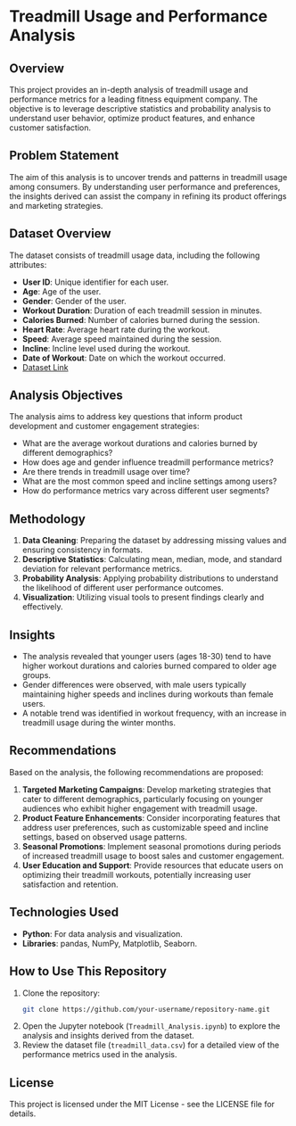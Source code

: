# Treadmill Usage and Performance Analysis
 
## Overview
This project provides an in-depth analysis of treadmill usage and performance metrics for a leading fitness equipment company. The objective is to leverage descriptive statistics and probability analysis to understand user behavior, optimize product features, and enhance customer satisfaction.

## Problem Statement
The aim of this analysis is to uncover trends and patterns in treadmill usage among consumers. By understanding user performance and preferences, the insights derived can assist the company in refining its product offerings and marketing strategies.

## Dataset Overview
The dataset consists of treadmill usage data, including the following attributes:
- **User ID**: Unique identifier for each user.
- **Age**: Age of the user.
- **Gender**: Gender of the user.
- **Workout Duration**: Duration of each treadmill session in minutes.
- **Calories Burned**: Number of calories burned during the session.
- **Heart Rate**: Average heart rate during the workout.
- **Speed**: Average speed maintained during the session.
- **Incline**: Incline level used during the workout.
- **Date of Workout**: Date on which the workout occurred.
- [Dataset Link](https://github.com/mrankit560/Treadmill-Usage-and-Performance-Analysis/blob/main/treadmill_data.csv)

## Analysis Objectives
The analysis aims to address key questions that inform product development and customer engagement strategies:
- What are the average workout durations and calories burned by different demographics?
- How does age and gender influence treadmill performance metrics?
- Are there trends in treadmill usage over time?
- What are the most common speed and incline settings among users?
- How do performance metrics vary across different user segments?

## Methodology
1. **Data Cleaning**: Preparing the dataset by addressing missing values and ensuring consistency in formats.
2. **Descriptive Statistics**: Calculating mean, median, mode, and standard deviation for relevant performance metrics.
3. **Probability Analysis**: Applying probability distributions to understand the likelihood of different user performance outcomes.
4. **Visualization**: Utilizing visual tools to present findings clearly and effectively.

## Insights
- The analysis revealed that younger users (ages 18-30) tend to have higher workout durations and calories burned compared to older age groups.
- Gender differences were observed, with male users typically maintaining higher speeds and inclines during workouts than female users.
- A notable trend was identified in workout frequency, with an increase in treadmill usage during the winter months.

## Recommendations
Based on the analysis, the following recommendations are proposed:
1. **Targeted Marketing Campaigns**: Develop marketing strategies that cater to different demographics, particularly focusing on younger audiences who exhibit higher engagement with treadmill usage.
2. **Product Feature Enhancements**: Consider incorporating features that address user preferences, such as customizable speed and incline settings, based on observed usage patterns.
3. **Seasonal Promotions**: Implement seasonal promotions during periods of increased treadmill usage to boost sales and customer engagement.
4. **User Education and Support**: Provide resources that educate users on optimizing their treadmill workouts, potentially increasing user satisfaction and retention.

## Technologies Used
- **Python**: For data analysis and visualization.
- **Libraries**: pandas, NumPy, Matplotlib, Seaborn.

## How to Use This Repository
1. Clone the repository:
   ```bash
   git clone https://github.com/your-username/repository-name.git
   ```
2. Open the Jupyter notebook (`Treadmill_Analysis.ipynb`) to explore the analysis and insights derived from the dataset.
3. Review the dataset file (`treadmill_data.csv`) for a detailed view of the performance metrics used in the analysis.

## License
This project is licensed under the MIT License - see the LICENSE file for details.
